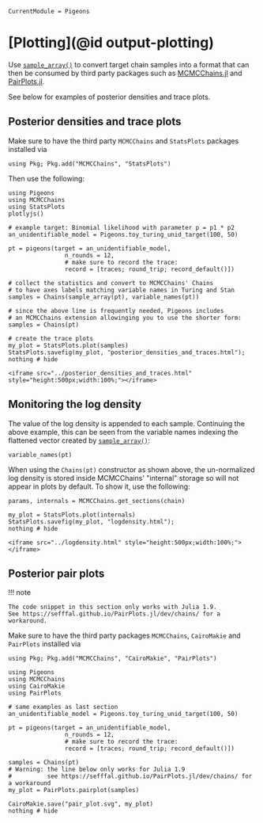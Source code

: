 ```@meta
CurrentModule = Pigeons
```

# [Plotting](@id output-plotting)

Use [`sample_array()`](@ref) to convert target chain 
samples into a format that can then be consumed by 
third party packages such as 
[MCMCChains.jl](https://github.com/TuringLang/MCMCChains.jl) 
and [PairPlots.jl](https://sefffal.github.io/PairPlots.jl/).

See below for examples of posterior densities and trace plots.


## Posterior densities and trace plots

Make sure to have the third party `MCMCChains` and `StatsPlots`
packages installed via 

```
using Pkg; Pkg.add("MCMCChains", "StatsPlots")
```

Then use the following:

```@example traces
using Pigeons
using MCMCChains
using StatsPlots
plotlyjs()

# example target: Binomial likelihood with parameter p = p1 * p2
an_unidentifiable_model = Pigeons.toy_turing_unid_target(100, 50)

pt = pigeons(target = an_unidentifiable_model, 
                n_rounds = 12,
                # make sure to record the trace:
                record = [traces; round_trip; record_default()])

# collect the statistics and convert to MCMCChains' Chains
# to have axes labels matching variable names in Turing and Stan
samples = Chains(sample_array(pt), variable_names(pt))

# since the above line is frequently needed, Pigeons includes 
# an MCMCChains extension allowinging you to use the shorter form:
samples = Chains(pt)

# create the trace plots
my_plot = StatsPlots.plot(samples)
StatsPlots.savefig(my_plot, "posterior_densities_and_traces.html"); 
nothing # hide
```

```@raw html
<iframe src="../posterior_densities_and_traces.html" style="height:500px;width:100%;"></iframe>
```

## Monitoring the log density

The value of the log density is appended to each sample. Continuing the 
above example, this can be seen 
from the variable names indexing the flattened vector created by 
[`sample_array()`](@ref):

```@example traces
variable_names(pt)
```

When using the `Chains(pt)` constructor as shown above, the 
un-normalized log density is stored inside MCMCChains' "internal" 
storage so will not appear in plots by default. To show it, use the following:

```@example traces
params, internals = MCMCChains.get_sections(chain) 

my_plot = StatsPlots.plot(internals)
StatsPlots.savefig(my_plot, "logdensity.html"); 
nothing # hide
```

```@raw html
<iframe src="../logdensity.html" style="height:500px;width:100%;"></iframe>
```

## Posterior pair plots

!!! note

    The code snippet in this section only works with Julia 1.9. 
    See https://sefffal.github.io/PairPlots.jl/dev/chains/ for a workaround.

Make sure to have the third party packages `MCMCChains`, `CairoMakie` and `PairPlots`
installed via 

```
using Pkg; Pkg.add("MCMCChains", "CairoMakie", "PairPlots")
```

```
using Pigeons
using MCMCChains
using CairoMakie
using PairPlots

# same examples as last section
an_unidentifiable_model = Pigeons.toy_turing_unid_target(100, 50)

pt = pigeons(target = an_unidentifiable_model, 
                n_rounds = 12,
                # make sure to record the trace:
                record = [traces; round_trip; record_default()])

samples = Chains(pt)
# Warning: the line below only works for Julia 1.9
#          see https://sefffal.github.io/PairPlots.jl/dev/chains/ for a workaround
my_plot = PairPlots.pairplot(samples) 

CairoMakie.save("pair_plot.svg", my_plot)
nothing # hide
```
